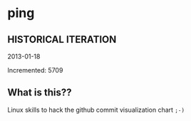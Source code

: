 # ping

## HISTORICAL ITERATION
2013-01-18

Incremented: 5709

## What is this?? 
Linux skills to hack the github commit visualization chart `;-)`
